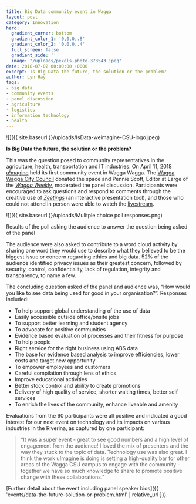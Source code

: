```yaml
---
title: Big Data community event in Wagga
layout: post
category: Innovation
hero:
  gradient_corner: bottom
  gradient_color_1: '0,0,0,.8'
  gradient_color_2: '0,0,0,.4'
  full_screen: false
  gradient_side: ''
  image: "/uploads/pexels-photo-373543.jpeg"
date: 2018-07-02 00:00:00 +0000
excerpt: Is Big Data the future, the solution or the problem?
author: Lyn Hay
tags:
- big data
- community events
- panel discussion
- agriculture
- logistics
- information technology
- health
---
```

![]({{ site.baseurl }}/uploads/IsData-weimagine-CSU-logo.jpeg)

**Is Big Data the future, the solution or the problem?**

This was the question posed to community representatives in the agriculture, health, transportation and IT industries. On April 11, 2018 [u!magine](http://uimagine.edu.au/ "Visit u!magine website") held its first community event in Wagga Wagga. The [Wagga Wagga City Council](https://www.wagga.nsw.gov.au/ "WWCC") donated the space and Pennie Scott, Editor at Large of the [_Wagga Weekly_](https://www.yourlocalwaggaweekly.com.au/ "Wagga Weekly"), moderated the panel discussion. Participants were encouraged to ask questions and respond to comments through the creative use of [_Zeetings_](https://www.zeetings.com/ "Find out about Zeetings") (an interactive presentation tool), and those who could not attend in person were able to watch the [livestream](https://livestream.com/uimagine/data-community "View community event on Livestream").

![]({{ site.baseurl }}/uploads/Mulitple choice poll responses.png)

Results of the poll asking the audience to answer the question being asked of the panel

The audience were also asked to contribute to a word cloud activity by sharing one word they would use to describe what they believed to be the biggest issue or concern regarding ethics and big data. 52% of the audience identified privacy issues as their greatest concern, followed by security, control, confidentiality, lack of regulation, integrity and transparency, to name a few.

The concluding question asked of the panel and audience was, “How would you like to see data being used for good in your organisation?”. Responses included:

* To help support global understanding of the use of data
* Easily accessible outside office/onsite jobs
* To support better learning and student agency
* To advocate for positive communities
* Evidence based evaluation of processes and their fitness for purpose
* To help people
* Right service for the right business using ABS data
* The base for evidence based analysis to improve efficiencies, lower costs and target new opportunity
* To empower employees and customers
* Careful compilation through lens of ethics
* Improve educational activities
* Better stock control and ability to create promotions
* Delivery of high quality of service, shorter waiting times, better self services
* To enrich the lives of the community, enhance liveable and amenity

Evaluations from the 60 participants were all positive and indicated a good interest for our next event on technology and its impacts on various industries in the Riverina, as captured by one participant:

> “It was a super event - great to see good numbers and a high level of engagement from the audience! I loved the mix of presenters and the way they stuck to the topic of data. Technology use was also great. I think the work u!magine is doing is setting a high-quality bar for other areas of the Wagga CSU campus to engage with the community - together we have so much knowledge to share to promote positive change with these collaborations.”

[Further detail about the event including panel speaker bios]({{ 'events/data-the-future-solution-or-problem.html' | relative_url }}).
